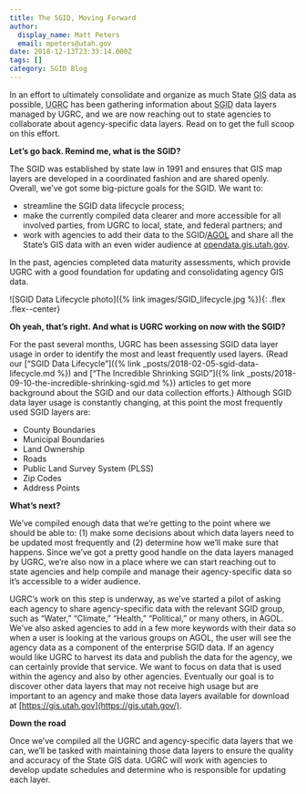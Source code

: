 ```yaml
---
title: The SGID, Moving Forward
author:
  display_name: Matt Peters
  email: mpeters@utah.gov
date: 2018-12-13T23:33:14.000Z
tags: []
category: SGID Blog
---
```


In an effort to ultimately consolidate and organize as much State <abbr title="geographic information system">GIS</abbr> data as possible, <abbr title="Utah Geospatial Resource Center">UGRC</abbr> has been gathering information about <abbr title="State Geographic Information Database">SGID</abbr> data layers managed by UGRC, and we are now reaching out to state agencies to collaborate about agency-specific data layers. Read on to get the full scoop on this effort.

**Let’s go back. Remind me, what is the SGID?**

The SGID was established by state law in 1991 and ensures that GIS map layers are developed in a coordinated fashion and are shared openly. Overall, we’ve got some big-picture goals for the SGID. We want to:

- streamline the SGID data lifecycle process;
- make the currently compiled data clearer and more accessible for all involved parties, from UGRC to local, state, and federal partners; and
- work with agencies to add their data to the SGID/[<abbr title="ArcGIS Online">AGOL</abbr>](https://utah.maps.arcgis.com/home/index.html) and share all the State’s GIS data with an even wider audience at [opendata.gis.utah.gov](https://opendata.gis.utah.gov/).

In the past, agencies completed data maturity assessments, which provide UGRC with a good foundation for updating and consolidating agency GIS data.

![SGID Data Lifecycle photo]({% link images/SGID_lifecycle.jpg %}){: .flex .flex--center}

**Oh yeah, that’s right. And what is UGRC working on now with the SGID?**

For the past several months, UGRC has been assessing SGID data layer usage in order to identify the most and least frequently used layers. (Read our [“SGID Data Lifecycle”]({% link _posts/2018-02-05-sgid-data-lifecycle.md %}) and [“The Incredible Shrinking SGID”]({% link _posts/2018-09-10-the-incredible-shrinking-sgid.md %}) articles to get more background about the SGID and our data collection efforts.) Although SGID data layer usage is constantly changing, at this point the most frequently used SGID layers are:

- County Boundaries
- Municipal Boundaries
- Land Ownership
- Roads
- Public Land Survey System (PLSS)
- Zip Codes
- Address Points

**What’s next?**

We’ve compiled enough data that we’re getting to the point where we should be able to: (1) make some decisions about which data layers need to be updated most frequently and (2) determine how we’ll make sure that happens. Since we’ve got a pretty good handle on the data layers managed by UGRC, we’re also now in a place where we can start reaching out to state agencies and help compile and manage their agency-specific data so it’s accessible to a wider audience.

UGRC’s work on this step is underway, as we’ve started a pilot of asking each agency to share agency-specific data with the relevant SGID group, such as “Water,” “Climate,” “Health,” “Political,” or many others, in AGOL. We’ve also asked agencies to add in a few more keywords with their data so when a user is looking at the various groups on AGOL, the user will see the agency data as a component of the enterprise SGID data. If an agency would like UGRC to harvest its data and publish the data for the agency, we can certainly provide that service. We want to focus on data that is used within the agency and also by other agencies. Eventually our goal is to discover other data layers that may not receive high usage but are important to an agency and make those data layers available for download at [https://gis.utah.gov](https://gis.utah.gov/).

**Down the road**

Once we’ve compiled all the UGRC and agency-specific data layers that we can, we’ll be tasked with maintaining those data layers to ensure the quality and accuracy of the State GIS data. UGRC will work with agencies to develop update schedules and determine who is responsible for updating each layer.
